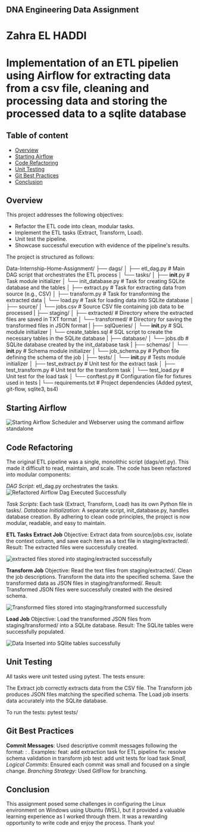 ## DNA Engineering Data Assignment
# Zahra EL HADDI
# Implementation of an ETL pipelien using Airflow for extracting data from a csv file, cleaning and processing data and storing the processed data to a sqlite database 

## Table of content
- [Overview](#overview)
- [Starting Airflow](#starting-airflow)
- [Code Refactoring](#code-refactoring)
- [Unit Testing](#unit-testing)
- [Git Best Practices](#git-best-practices)
- [Conclusion](#conclusion)


## Overview
This project addresses the following objectives:
- Refactor the ETL code into clean, modular tasks.
- Implement the ETL tasks (Extract, Transform, Load).
- Unit test the pipeline.
- Showcase successful execution with evidence of the pipeline's results.

The project is structured as follows:

Data-Internship-Home-Assignment/
├── dags/
│   ├── etl_dag.py            # Main DAG script that orchestrates the ETL process
│   └── tasks/
│       ├── __init__.py       # Task module initializer
│       └── init_database.py  # Task for creating SQLite database and the tables
│       ├── extract.py        # Task for extracting data from source (e.g., CSV)
│       ├── transform.py      # Task for transforming the extracted data
│       └── load.py           # Task for loading data into SQLite database
│
├── source/
│   └── jobs.csv             # Source CSV file containing job data to be processed
|
├── staging/
│   ├── extracted/           # Directory where the extracted files are saved in TXT format
│   └── transformed/         # Directory for saving the transformed files in JSON format
|
├── sqlQueries/
│   └── __init__.py          # SQL module initializer
│   └── create_tables.sql    # SQL script to create the necessary tables in the SQLite database
|
├── database/
│   └── jobs.db              # SQLite database created by the init_database task
|
├── schemas/
│   └── __init__.py          # Schema module initializer
│   └── job_schema.py        # Python file defining the schema of the job
|
├── tests/
│   └── __init__.py          # Tests module initializer
│   ├── test_extract.py      # Unit test for the extract task
│   ├── test_transform.py    # Unit test for the transform task
│   └── test_load.py         # Unit test for the load task
│   └── conftest.py          # Configuration file for fixtures used in tests
|
└── requirements.txt         # Project dependencies (Added pytest, git-flow, sqlite3, bs4)

## Starting Airflow
![Starting Airflow Scheduler and Webserver using the command airflow standalone](result_images/start_airflow.png)


## Code Refactoring
The original ETL pipeline was a single, monolithic script (dags/etl.py). This made it difficult to read, maintain, and scale. The code has been refactored into modular components:

*DAG Script*: etl_dag.py orchestrates the tasks.
![Refactored Airflow Dag Executed Successfully](result_images/Dag_execution.png)

*Task Scripts*: Each task (Extract, Transform, Load) has its own Python file in tasks/.
*Database Initialization*: A separate script, init_database.py, handles database creation.
By adhering to clean code principles, the project is now modular, readable, and easy to maintain.

**ETL Tasks**
**Extract Job**
Objective: Extract data from source/jobs.csv, isolate the context column, and save each item as a text file in staging/extracted/.
Result: The extracted files were successfully created.

![extracted files stored into staging/extracted successfully](result_images/extracted.png)


**Transform Job**
Objective: 
Read the text files from staging/extracted/.
Clean the job descriptions.
Transform the data into the specified schema.
Save the transformed data as JSON files in staging/transformed/.
Result: Transformed JSON files were successfully created with the desired schema.

![Transformed files stored into staging/transformed successfully](result_images/transformed.png)


**Load Job**
Objective: Load the transformed JSON files from staging/transformed/ into a SQLite database.
Result: The SQLite tables were successfully populated.

![Data Inserted into SQlite tables successfully](result_images/DataInsertedTosqliteTables.png)


## Unit Testing
All tasks were unit tested using pytest. The tests ensure:

The Extract job correctly extracts data from the CSV file.
The Transform job produces JSON files matching the specified schema.
The Load job inserts data accurately into the SQLite database.

To run the tests:
pytest tests/


## Git Best Practices
**Commit Messages**:
Used descriptive commit messages following the format: <type>: <description>.
Examples:
feat: add extraction task for ETL pipeline
fix: resolve schema validation in transform job
test: add unit tests for load task
*Small, Logical Commits*: Ensured each commit was small and focused on a single change.
*Branching Strategy*: Used GitFlow for branching.


## Conclusion
This assignment posed some challenges in configuring the Linux environment on Windows using Ubuntu (WSL), but it provided a valuable learning experience as I worked through them. It was a rewarding opportunity to write code and enjoy the process. 
Thank you!

